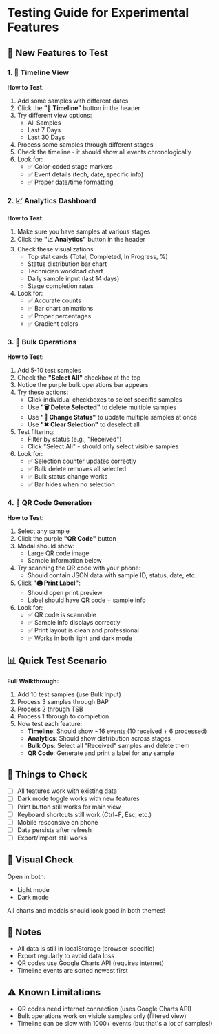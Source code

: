 # Testing Guide for Experimental Features

## 🎯 New Features to Test

### 1. 📅 Timeline View
**How to Test:**
1. Add some samples with different dates
2. Click the **"📅 Timeline"** button in the header
3. Try different view options:
   - All Samples
   - Last 7 Days
   - Last 30 Days
4. Process some samples through different stages
5. Check the timeline - it should show all events chronologically
6. Look for:
   - ✅ Color-coded stage markers
   - ✅ Event details (tech, date, specific info)
   - ✅ Proper date/time formatting

### 2. 📈 Analytics Dashboard
**How to Test:**
1. Make sure you have samples at various stages
2. Click the **"📈 Analytics"** button in the header
3. Check these visualizations:
   - Top stat cards (Total, Completed, In Progress, %)
   - Status distribution bar chart
   - Technician workload chart
   - Daily sample input (last 14 days)
   - Stage completion rates
4. Look for:
   - ✅ Accurate counts
   - ✅ Bar chart animations
   - ✅ Proper percentages
   - ✅ Gradient colors

### 3. 🔲 Bulk Operations
**How to Test:**
1. Add 5-10 test samples
2. Check the **"Select All"** checkbox at the top
3. Notice the purple bulk operations bar appears
4. Try these actions:
   - Click individual checkboxes to select specific samples
   - Use **"🗑️ Delete Selected"** to delete multiple samples
   - Use **"📝 Change Status"** to update multiple samples at once
   - Use **"✖ Clear Selection"** to deselect all
5. Test filtering:
   - Filter by status (e.g., "Received")
   - Click "Select All" - should only select visible samples
6. Look for:
   - ✅ Selection counter updates correctly
   - ✅ Bulk delete removes all selected
   - ✅ Bulk status change works
   - ✅ Bar hides when no selection

### 4. 📱 QR Code Generation
**How to Test:**
1. Select any sample
2. Click the purple **"QR Code"** button
3. Modal should show:
   - Large QR code image
   - Sample information below
4. Try scanning the QR code with your phone:
   - Should contain JSON data with sample ID, status, date, etc.
5. Click **"🖨️ Print Label"**:
   - Should open print preview
   - Label should have QR code + sample info
6. Look for:
   - ✅ QR code is scannable
   - ✅ Sample info displays correctly
   - ✅ Print layout is clean and professional
   - ✅ Works in both light and dark mode

## 📊 Quick Test Scenario

**Full Walkthrough:**
1. Add 10 test samples (use Bulk Input)
2. Process 3 samples through BAP
3. Process 2 through TSB
4. Process 1 through to completion
5. Now test each feature:
   - **Timeline**: Should show ~16 events (10 received + 6 processed)
   - **Analytics**: Should show distribution across stages
   - **Bulk Ops**: Select all "Received" samples and delete them
   - **QR Code**: Generate and print a label for any sample

## 🐛 Things to Check

- [ ] All features work with existing data
- [ ] Dark mode toggle works with new features
- [ ] Print button still works for main view
- [ ] Keyboard shortcuts still work (Ctrl+F, Esc, etc.)
- [ ] Mobile responsive on phone
- [ ] Data persists after refresh
- [ ] Export/Import still works

## 🎨 Visual Check

Open in both:
- Light mode
- Dark mode

All charts and modals should look good in both themes!

## 📝 Notes

- All data is still in localStorage (browser-specific)
- Export regularly to avoid data loss
- QR codes use Google Charts API (requires internet)
- Timeline events are sorted newest first

## ⚠️ Known Limitations

- QR codes need internet connection (uses Google Charts API)
- Bulk operations work on visible samples only (filtered view)
- Timeline can be slow with 1000+ events (but that's a lot of samples!)
